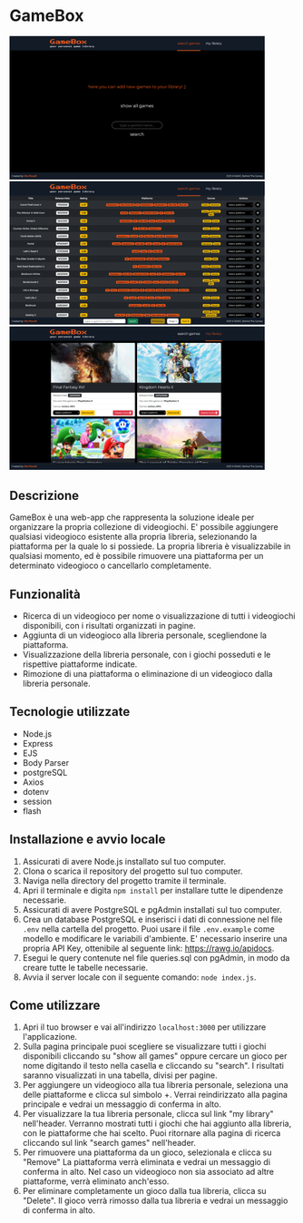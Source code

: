 # GameBox

<img src="public/screenshots/search-preview.png" width="450">
<img src="public/screenshots/results-preview.png" width="450">
<img src="public/screenshots/library-preview.png" width="450">

## Descrizione
GameBox è una web-app che rappresenta la soluzione ideale per organizzare la propria collezione di videogiochi. E' possibile aggiungere qualsiasi videogioco esistente alla propria libreria, selezionando la piattaforma per la quale lo si possiede. La propria libreria è visualizzabile in qualsiasi momento, ed è possibile rimuovere una piattaforma per un determinato videogioco o cancellarlo completamente.

## Funzionalità
- Ricerca di un videogioco per nome o visualizzazione di tutti i videogiochi disponibili, con i risultati organizzati in pagine.
- Aggiunta di un videogioco alla libreria personale, scegliendone la piattaforma.
- Visualizzazione della libreria personale, con i giochi posseduti e le rispettive piattaforme indicate.
- Rimozione di una piattaforma o eliminazione di un videogioco dalla libreria personale.

## Tecnologie utilizzate
- Node.js
- Express
- EJS
- Body Parser
- postgreSQL
- Axios
- dotenv
- session
- flash

## Installazione e avvio locale
1. Assicurati di avere Node.js installato sul tuo computer.
2. Clona o scarica il repository del progetto sul tuo computer.
3. Naviga nella directory del progetto tramite il terminale.
4. Apri il terminale e digita `npm install` per installare tutte le dipendenze necessarie.
5. Assicurati di avere PostgreSQL e pgAdmin installati sul tuo computer.
6. Crea un database PostgreSQL e inserisci i dati di connessione nel file `.env` nella cartella del progetto. Puoi usare il file `.env.example` come modello e modificare le variabili d'ambiente. E' necessario inserire una propria API Key, ottenibile al seguente link: https://rawg.io/apidocs.
7. Esegui le query contenute nel file queries.sql con pgAdmin, in modo da creare tutte le tabelle necessarie.
8. Avvia il server locale con il seguente comando: `node index.js`.

## Come utilizzare
1. Apri il tuo browser e vai all'indirizzo `localhost:3000` per utilizzare l'applicazione.
2. Sulla pagina principale puoi scegliere se visualizzare tutti i giochi disponibili cliccando su "show all games" oppure cercare un gioco per nome digitando il testo nella casella e cliccando su "search". I risultati saranno visualizzati in una tabella, divisi per pagine.
3. Per aggiungere un videogioco alla tua libreria personale, seleziona una delle piattaforme e clicca sul simbolo +. Verrai reindirizzato alla pagina principale e vedrai un messaggio di conferma in alto.
4. Per visualizzare la tua libreria personale, clicca sul link "my library" nell'header. Verranno mostrati tutti i giochi che hai aggiunto alla libreria, con le piattaforme che hai scelto. Puoi ritornare alla pagina di ricerca cliccando sul link "search games" nell'header.
5. Per rimuovere una piattaforma da un gioco, selezionala e clicca su "Remove" La piattaforma verrà eliminata e vedrai un messaggio di conferma in alto. Nel caso un videogioco non sia associato ad altre piattaforme, verrà eliminato anch'esso.
6. Per eliminare completamente un gioco dalla tua libreria, clicca su "Delete". Il gioco verrà rimosso dalla tua libreria e vedrai un messaggio di conferma in alto.